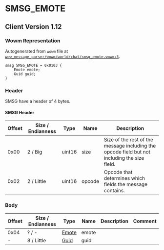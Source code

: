# SMSG_EMOTE

## Client Version 1.12

### Wowm Representation

Autogenerated from `wowm` file at [`wow_message_parser/wowm/world/chat/smsg_emote.wowm:3`](https://github.com/gtker/wow_messages/tree/main/wow_message_parser/wowm/world/chat/smsg_emote.wowm#L3).
```rust,ignore
smsg SMSG_EMOTE = 0x0103 {
    Emote emote;
    Guid guid;
}
```
### Header

SMSG have a header of 4 bytes.

#### SMSG Header

| Offset | Size / Endianness | Type   | Name   | Description |
| ------ | ----------------- | ------ | ------ | ----------- |
| 0x00   | 2 / Big           | uint16 | size   | Size of the rest of the message including the opcode field but not including the size field.|
| 0x02   | 2 / Little        | uint16 | opcode | Opcode that determines which fields the message contains.|

### Body

| Offset | Size / Endianness | Type | Name | Description | Comment |
| ------ | ----------------- | ---- | ---- | ----------- | ------- |
| 0x04 | ? / - | [Emote](emote.md) | emote |  |  |
| - | 8 / Little | [Guid](../spec/packed-guid.md) | guid |  |  |

